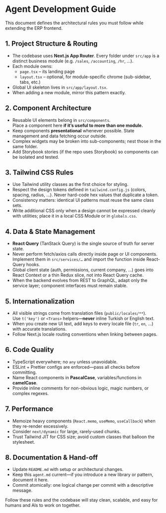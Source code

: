 # Agent Development Guide

This document defines the architectural rules you must follow while extending the ERP frontend.

## 1. Project Structure & Routing
- The codebase uses **Next.js App Router**. Every folder under `src/app` is a distinct business module (e.g. `/sales`, `/accounting`, `/hr`, …).
- Each module owns:
  - `page.tsx` – its landing page
  - `layout.tsx` – optional, for module-specific chrome (sub-sidebar, tabs, etc.)
- Global UI skeleton lives in `src/app/layout.tsx`.
- When adding a new module, mirror this pattern exactly.

## 2. Component Architecture
- Reusable UI elements belong in `src/components`.  
  Place a component here **if it’s useful to more than one module.**
- Keep components **presentational** whenever possible. State management and data fetching occur outside.
- Complex widgets may be broken into sub-components; nest those in the same folder.
- Add Storybook stories (if the repo uses Storybook) so components can be isolated and tested.

## 3. Tailwind CSS Rules
- Use Tailwind utility classes as the first choice for styling.
- Respect the design tokens defined in `tailwind.config.js` (colors, spacing, radius, …). Never hard-code hex values that duplicate a token.
- Consistency matters: identical UI patterns must reuse the same class sets.
- Write additional CSS only when a design cannot be expressed cleanly with utilities; place it in a local CSS Module or in `globals.css`.

## 4. Data & State Management
- **React Query** (TanStack Query) is the single source of truth for server state.
- Never perform fetch/axios calls directly inside page or UI components. Implement them in `src/services/…` and import the function inside React-Query hooks.
- Global client state (auth, permissions, current company, …) goes into React Context or a thin Redux slice, not into React Query cache.
- When the backend evolves from REST to GraphQL, adapt only the service layer; component interfaces must remain stable.

## 5. Internationalization
- All visible strings come from translation files (`public/locales/**`).  
  Use `t('key')` or `<Trans>` helpers—**never** inline Turkish or English text.
- When you create new UI text, add keys to every locale file (`tr`, `en`, …) with accurate translations.
- Follow Next.js locale routing conventions when linking between pages.

## 6. Code Quality
- TypeScript everywhere; no `any` unless unavoidable.
- ESLint + Prettier configs are enforced—pass all checks before committing.
- Name React components in **PascalCase**, variables/functions in **camelCase**.
- Provide inline comments for non-obvious logic, magic numbers, or complex regexes.

## 7. Performance
- Memoize heavy components (`React.memo`, `useMemo`, `useCallback`) when they re-render excessively.
- Consider `next/dynamic` for large, rarely-used chunks.
- Trust Tailwind JIT for CSS size; avoid custom classes that balloon the stylesheet.

## 8. Documentation & Hand-off
- Update `README.md` with setup or architectural changes.
- Keep this `agent.md` current—if you introduce a new library or pattern, document it here.
- Commit atomically: one logical change per commit with a descriptive message.

Follow these rules and the codebase will stay clean, scalable, and easy for humans and AIs to work on together.
